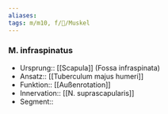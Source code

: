 ```yaml
---
aliases: 
tags: m/m10, f/🦴/Muskel
---
```

### M. infraspinatus
- Ursprung:: [[Scapula]] (Fossa infraspinata)
- Ansatz:: [[Tuberculum majus humeri]]
- Funktion:: [[Außenrotation]]
- Innervation:: [[N. suprascapularis]]
- Segment:: 